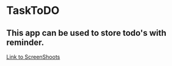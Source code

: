 # TaskToDO
## This app can be used to store todo's with reminder.
<a href="https://drive.google.com/open?id=1MXwBCBW-r2cdmWIikC1pV3ahL5-dLX0o">Link to ScreenShoots</a>

